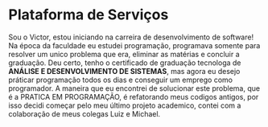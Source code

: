 # Plataforma de Serviços

Sou o Victor, estou iniciando na carreira de desenvolvimento de software! 
Na época da faculdade eu estudei programação, programava somente para resolver um unico problema que era, eliminar as matérias e concluir a graduação. 
Deu certo, tenho o certificado de graduação tecnologa de <b>ANÁLISE E DESENVOLVIMENTO DE SISTEMAS</b>, mas agora eu desejo práticar programação todos os dias e conseguir um emprego como programador. 
A maneira que eu encontrei de solucionar este problema, que é a PRATICA EM PROGRAMAÇÃO, é refatorando meus codigos antigos, por isso decidi começar pelo meu último projeto academico, contei com a colaboração de meus colegas Luiz e Michael.
